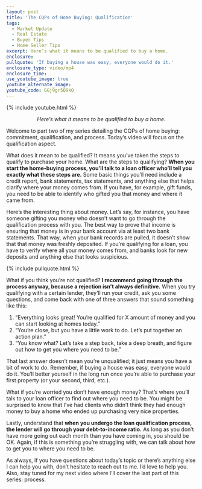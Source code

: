 ```yaml
---
layout: post
title: 'The CQPs of Home Buying: Qualification'
tags:
  - Market Update
  - Real Estate
  - Buyer Tips
  - Home Seller Tips
excerpt: Here’s what it means to be qualified to buy a home.
enclosure:
pullquote: 'If buying a house was easy, everyone would do it.'
enclosure_type: video/mp4
enclosure_time:
use_youtube_image: true
youtube_alternate_image:
youtube_code: GGj9gr5Q9kQ
---
```

{% include youtube.html %}

<center><em>Here&rsquo;s what it means to be qualified to buy a home.</em></center>

Welcome to part two of my series detailing the CQPs of home buying: commitment, qualification, and process. Today’s video will focus on the qualification aspect.&nbsp;

What does it mean to be qualified? It means you’ve taken the steps to qualify to purchase your home. What are the steps to qualifying? **When you start the home-buying process, you’ll talk to a loan officer who’ll tell you exactly what these steps are.** Some basic things you’ll need include a credit report, bank statements, tax statements, and anything else that helps clarify where your money comes from. If you have, for example, gift funds, you need to be able to identify who gifted you that money and where it came from.&nbsp;

Here’s the interesting thing about money. Let’s say, for instance, you have someone gifting you money who doesn’t want to go through the qualification process with you. The best way to prove that income is ensuring that money is in your bank account via at least two bank statements. That way, when your bank records are pulled, it doesn’t show that that money was freshly deposited. If you’re qualifying for a loan, you have to verify where all your money comes from, and banks look for new deposits and anything else that looks suspicious.&nbsp;

{% include pullquote.html %}

What if you think you’re not qualified? **I recommend going through the process anyway, because a rejection isn’t always definitive.** When you try qualifying with a certain lender, they’ll run your credit, ask you some questions, and come back with one of three answers that sound something like this:

1. “Everything looks great\! You’re qualified for X amount of money and you can start looking at homes today.”
2. “You’re close, but you have a little work to do. Let’s put together an action plan.”
3. “You know what? Let’s take a step back, take a deep breath, and figure out how to get you where you need to be.”

That last answer doesn’t mean you’re unqualified; it just means you have a bit of work to do. Remember, if buying a house was easy, everyone would do it. You’ll better yourself in the long run once you’re able to purchase your first property (or your second, third, etc.).

What if you’re worried you don’t have enough money? That’s where you’ll talk to your loan officer to find out where you need to be. You might be surprised to know that I’ve had clients who didn’t think they had enough money to buy a home who ended up purchasing very nice properties.&nbsp;

Lastly, understand that **when you undergo the loan qualification process, the lender will go through your debt-to-income ratio.** As long as you don’t have more going out each month than you have coming in, you should be OK. Again, if this is something you’re struggling with, we can talk about how to get you to where you need to be.&nbsp;

As always, if you have questions about today’s topic or there’s anything else I can help you with, don’t hesitate to reach out to me. I’d love to help you. Also, stay tuned for my next video where I’ll cover the last part of this series: process.&nbsp;

